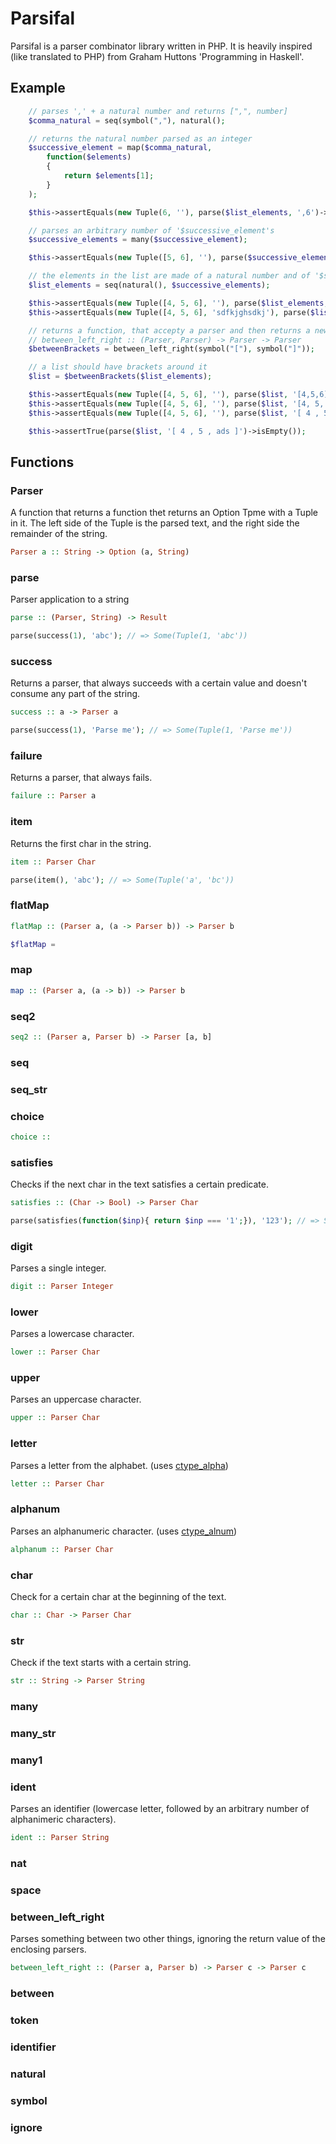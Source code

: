 # Parsifal

Parsifal is a parser combinator library written in PHP.
It is heavily inspired (like translated to  PHP) from Graham Huttons 'Programming in Haskell'.


## Example


```php
	// parses ',' + a natural number and returns [",", number]
	$comma_natural = seq(symbol(","), natural();

	// returns the natural number parsed as an integer
	$successive_element = map($comma_natural,
		function($elements)
		{
			return $elements[1];
		}
	);

	$this->assertEquals(new Tuple(6, ''), parse($list_elements, ',6')->get());

	// parses an arbitrary number of '$successive_element's
	$successive_elements = many($successive_element);

	$this->assertEquals(new Tuple([5, 6], ''), parse($successive_elements, ',5,6')->get());

	// the elements in the list are made of a natural number and of '$successive_elements'
	$list_elements = seq(natural(), $successive_elements);

	$this->assertEquals(new Tuple([4, 5, 6], ''), parse($list_elements, '4,5,6')->get());
	$this->assertEquals(new Tuple([4, 5, 6], 'sdfkjghsdkj'), parse($list_elements, '4,5,6sdfkjghsdkj')->get());

	// returns a function, that accepty a parser and then returns a new parser
	// between_left_right :: (Parser, Parser) -> Parser -> Parser
	$betweenBrackets = between_left_right(symbol("["), symbol("]"));

	// a list should have brackets around it
	$list = $betweenBrackets($list_elements);

	$this->assertEquals(new Tuple([4, 5, 6], ''), parse($list, '[4,5,6]')->get());
	$this->assertEquals(new Tuple([4, 5, 6], ''), parse($list, '[4, 5, 6]')->get());
	$this->assertEquals(new Tuple([4, 5, 6], ''), parse($list, '[ 4 , 5 , 6 ]')->get());

	$this->assertTrue(parse($list, '[ 4 , 5 , ads ]')->isEmpty());
```

## Functions

### Parser

A function that returns a function thet returns an Option Tpme with a Tuple in it. The left side of the Tuple is the parsed text, and the right side the remainder of the string.

```haskell
Parser a :: String -> Option (a, String) 
```

### parse

Parser application to a string

```haskell
parse :: (Parser, String) -> Result
```

```php
parse(success(1), 'abc'); // => Some(Tuple(1, 'abc'))
```

### success

Returns a parser, that always succeeds with a certain value and doesn't consume any part of the string.

```haskell
success :: a -> Parser a
```

```php
parse(success(1), 'Parse me'); // => Some(Tuple(1, 'Parse me'))
```

### failure

Returns a parser, that always fails.

```haskell
failure :: Parser a
```

### item

Returns the first char in the string.

```haskell
item :: Parser Char
```

```php
parse(item(), 'abc'); // => Some(Tuple('a', 'bc'))
```

### flatMap

```haskell
flatMap :: (Parser a, (a -> Parser b)) -> Parser b
```

```php
$flatMap = 
```

### map

```haskell
map :: (Parser a, (a -> b)) -> Parser b
```

### seq2

```haskell
seq2 :: (Parser a, Parser b) -> Parser [a, b]
```

### seq

### seq_str

### choice

```haskell
choice :: 
```

### satisfies

Checks if the next char in the text satisfies a certain predicate.

```haskell
satisfies :: (Char -> Bool) -> Parser Char
```

```php
parse(satisfies(function($inp){ return $inp === '1';}), '123'); // => Some(Tuple('1', '23'))
```

### digit

Parses a single integer.

```haskell
digit :: Parser Integer
```

### lower

Parses a lowercase character.

```haskell
lower :: Parser Char
```

### upper

Parses an uppercase character.

```haskell
upper :: Parser Char
```

### letter

Parses a letter from the alphabet. (uses [ctype_alpha](http://www.php.net/manual/en/function.ctype-alpha.php))

```haskell
letter :: Parser Char
```

### alphanum

Parses an alphanumeric character. (uses [ctype_alnum](http://www.php.net/manual/en/function.ctype_alnum.php))

```haskell
alphanum :: Parser Char
```

### char

Check for a certain char at the beginning of the text.

```haskell
char :: Char -> Parser Char
```

### str

Check if the text starts with a certain string.

```haskell
str :: String -> Parser String
```

### many



### many_str

### many1

### ident

Parses an identifier (lowercase letter, followed by an arbitrary number of alphanimeric characters).

```haskell
ident :: Parser String
```

### nat

### space

### between_left_right

Parses something between two other things, ignoring the return value of the enclosing parsers.

```haskell
between_left_right :: (Parser a, Parser b) -> Parser c -> Parser c
```


### between

### token

### identifier

### natural

### symbol

### ignore


